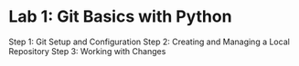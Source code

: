 # Lab 1: Git Basics with Python

Step 1: Git Setup and Configuration
Step 2: Creating and Managing a Local Repository
Step 3: Working with Changes
